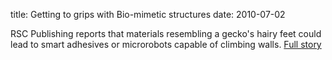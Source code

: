 title: Getting to grips with Bio-mimetic structures
date: 2010-07-02  

RSC Publishing reports that materials resembling a gecko's hairy feet could lead to smart adhesives or microrobots capable of climbing walls. [Full story](http://www.rsc.org/Publishing/ChemScience/Volume/2010/07/sticky_materials.asp)  